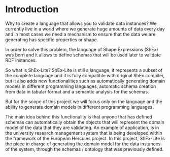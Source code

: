 # Introduction
Why to create a language that allows you to validate data instances? We currently live in a world where we generate huge amounts of data every day and in most cases we need a mechanism to ensure that the data we are generating has specific properties or shape.

In order to solve this problem, the language of Shape Expressions (ShEx) was born and it allows to define schemas that will be used later to validate RDF instances.

So what is ShEx-Lite? ShEx-Lite is still a language, it represents a subset of the complete language and it is fully compatible with original ShEx compiler, but it also adds new functionalities such as automatically generating domain models in different programming languages, automatic schema creation from data in tabular format and a semantic analysis for the schemas.

But for the scope of this project we will focus only on the language and the ability to generate domain models in different programming languages.

The main idea behind this functionality is that anyone that has defined schemas can automatically obtain the objects that will represent the domain model of the data that they are validating. An example of application, is in the university research management system that is being developed within the framework of the European Hercules project. In this project, ShEx-Lite is the piece in charge of generating the domain model for the data instances of the system, through the schemas / ontology that was previously defined.
